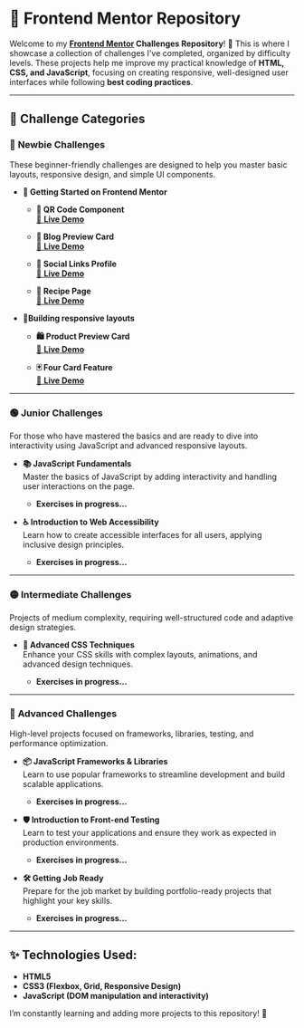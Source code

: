 # **📂 Frontend Mentor Repository**  

Welcome to my **[Frontend Mentor](https://www.frontendmentor.io/) Challenges Repository**! 🚀 This is where I showcase a collection of challenges I've completed, organized by difficulty levels. These projects help me improve my practical knowledge of **HTML, CSS, and JavaScript**, focusing on creating responsive, well-designed user interfaces while following **best coding practices**.

---

## 🌟 **Challenge Categories**
### 🔰 **Newbie Challenges**  
These beginner-friendly challenges are designed to help you master basic layouts, responsive design, and simple UI components.

- **📗 Getting Started on Frontend Mentor**
  - **📲 QR Code Component**  
    [🔗 **Live Demo**](https://gustavommcv.github.io/Frontend-Mentor/Qr%20code%20component/qr-code-component-main/)

  - **📰 Blog Preview Card**  
    [🔗 **Live Demo**](https://gustavommcv.github.io/Frontend-Mentor/Blog%20preview%20card/blog-preview-card-main/)

  - **🔗 Social Links Profile**  
    [🔗 **Live Demo**](https://gustavommcv.github.io/Frontend-Mentor/Social%20Links%20Profile/social-links-profile-main/)

  - **🍕 Recipe Page**  
    [🔗 **Live Demo**](https://gustavommcv.github.io/Frontend-Mentor/Recipe%20Page/recipe-page-main/)

- **📱Building responsive layouts**
   - **🛍️ Product Preview Card**  
    [🔗 **Live Demo**](https://gustavommcv.github.io/Frontend-Mentor/Product%20preview%20card/product-preview-card-component-main/)

   - **🃏 Four Card Feature**  
    [🔗 **Live Demo**](https://gustavommcv.github.io/Frontend-Mentor/Four%20card%20feature/four-card-feature-section-master/)

---

### 🟢 **Junior Challenges**  
For those who have mastered the basics and are ready to dive into interactivity using JavaScript and advanced responsive layouts.

- **📚 JavaScript Fundamentals**  
  Master the basics of JavaScript by adding interactivity and handling user interactions on the page.

  - **Exercises in progress...**

- **♿ Introduction to Web Accessibility**  
  Learn how to create accessible interfaces for all users, applying inclusive design principles.

  - **Exercises in progress...**

---

### 🟡 **Intermediate Challenges**  
Projects of medium complexity, requiring well-structured code and adaptive design strategies.

- **🎨 Advanced CSS Techniques**  
  Enhance your CSS skills with complex layouts, animations, and advanced design techniques.

  - **Exercises in progress...**

---

### 🔴 **Advanced Challenges**  
High-level projects focused on frameworks, libraries, testing, and performance optimization.

- **📦 JavaScript Frameworks & Libraries**  
  Learn to use popular frameworks to streamline development and build scalable applications.

  - **Exercises in progress...**

- **🛡️ Introduction to Front-end Testing**  
  Learn to test your applications and ensure they work as expected in production environments.

  - **Exercises in progress...**

- **🛠️ Getting Job Ready**  
  Prepare for the job market by building portfolio-ready projects that highlight your key skills.

  - **Exercises in progress...**

---

## ✨ **Technologies Used:**  
- **HTML5**  
- **CSS3 (Flexbox, Grid, Responsive Design)**  
- **JavaScript (DOM manipulation and interactivity)**  

I’m constantly learning and adding more projects to this repository! 🎉
